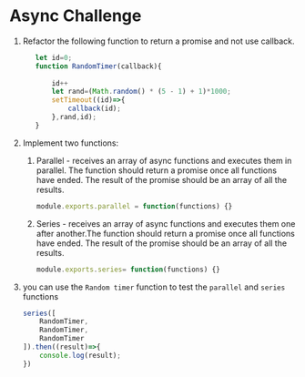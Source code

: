 # Async Challenge

1. Refactor the following function to return a promise and not use callback.
    ```javascript
       let id=0;
       function RandomTimer(callback){
           
           id++
           let rand=(Math.random() * (5 - 1) + 1)*1000;
           setTimeout((id)=>{
               callback(id);
           },rand,id);
       }
    ```
2. Implement two functions:
    1. Parallel - receives an array of async functions and executes them in parallel. The function should return a promise once all functions have ended.
    The result of the promise should be an array of all the results.
        
        ```javascript
       module.exports.parallel = function(functions) {}        
        ```
    2. Series - receives an array of async functions and executes them one after another.The function should return a promise once all functions have ended.
        The result of the promise should be an array of all the results.
           
        ```javascript
       module.exports.series= function(functions) {}                   
        ```
3. you can use the ```Random timer``` function to test the ``parallel`` and ``series`` functions
    ```javascript
    series([
        RandomTimer,
        RandomTimer,
        RandomTimer
    ]).then((result)=>{
        console.log(result);
    })
    
    ```